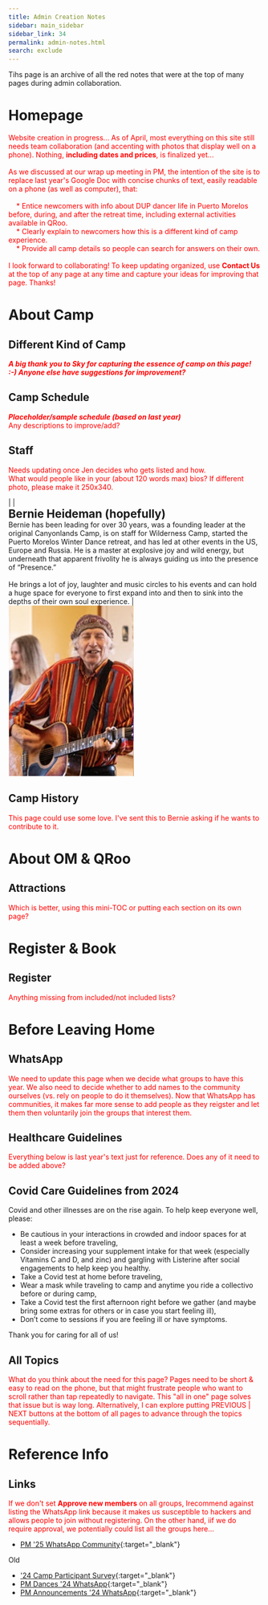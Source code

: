 ```yaml
---
title: Admin Creation Notes
sidebar: main_sidebar
sidebar_link: 34
permalink: admin-notes.html
search: exclude
---
```


Tihs page is an archive of all the red notes that were at the top of many pages during admin collaboration. 

# Homepage

<span style="color:red">Website creation in progress... As of April, most everything on this site still needs team collaboration (and accenting with photos that display well on a phone). Nothing, **including dates and prices**, is finalized yet...<br><br>As we discussed at our wrap up meeting in PM, the intention of the site is to replace last year's Google Doc with concise chunks of text, easily readable on a phone (as well as computer), that:<br><br>&nbsp;&nbsp;&nbsp; * Entice newcomers with info about DUP dancer life in Puerto Morelos before, during, and after the retreat time, including external activities available in QRoo.<br>&nbsp;&nbsp;&nbsp; * Clearly explain to newcomers how this is a different kind of camp experience.<br>&nbsp;&nbsp;&nbsp; * Provide all camp details so people can search for answers on their own.<br><br>I look forward to collaborating! To keep updating organized, use **Contact Us** at the top of any page at any time and capture your ideas for improving that page. Thanks!</span>

# About Camp

## Different Kind of Camp

<span style="color:red">***A big thank you to Sky for capturing the essence of camp on this page! :-) Anyone else have suggestions for improvement?***</span>

## Camp Schedule

<span style="color:red">***Placeholder/sample schedule (based on last year)***<br>Any descriptions to improve/add?</span>

## Staff

<span style="color:red">Needs updating once Jen decides who gets listed and how.<br>What would people like in your (about 120 words max) bios? If different photo, please make it 250x340.</span>

 |
| <br><span style="font-size: 160%">**Bernie Heideman (hopefully)**</span><br>Bernie has been leading for over 30 years, was a founding leader at the original Canyonlands Camp, is on staff for Wilderness Camp, started the Puerto Morelos Winter Dance retreat, and has led at other events in the US, Europe and Russia. He is a master at explosive joy and wild energy, but underneath that apparent frivolity he is always guiding us into the presence of “Presence.”<br><br>He brings a lot of joy, laughter and music circles to his events and can hold a huge space for everyone to first expand into and then to sink into the depths of their own soul experience. | &nbsp; ![Bernie](../images/PM_Bernie.jpg)

## Camp History

<span style="color:red">This page could use some love. I've sent this to Bernie asking if he wants to contribute to it.</span>

# About OM & QRoo

## Attractions

<span style="color:red">Which is better, using this mini-TOC or putting each section on its own page?</span>

# Register & Book

## Register

<span style="color:red">Anything missing from included/not included lists?</span>

# Before Leaving Home

## WhatsApp

<span style="color:red"> We need to update this page when we decide what groups to have this year. We also need to decide whether to add names to the community ourselves (vs. rely on people to do it themselves). Now that WhatsApp has communities, it makes far more sense to add people as they reigster and let them then voluntarily join the groups that interest them.</span>

## Healthcare Guidelines


<span style="color:red">Everything below is last year's text just for reference. Does any of it need to be added above?</span>

## Covid Care Guidelines from 2024
Covid and other illnesses are on the rise again. To help keep everyone well, please:

- Be cautious in your interactions in crowded and indoor spaces for at least a week before traveling, 
- Consider increasing your supplement intake for that week (especially Vitamins C and D, and zinc) and gargling with Listerine after social engagements to help keep you healthy.
- Take a Covid test at home before traveling, 
- Wear a mask while traveling to camp and anytime you ride a collectivo before or during camp, 
- Take a Covid test the first afternoon right before we gather (and maybe bring some extras for others or in case you start feeling ill),
- Don’t come to sessions if you are feeling ill or have symptoms. 

Thank you for caring for all of us!

## All Topics

<span style="color:red">What do you think about the need for this page? Pages need to be short & easy to read on the phone, but that might frustrate people who want to scroll rather than tap repeatedly to navigate. This "all in one" page solves that issue but is way long. Alternatively, I can explore putting PREVIOUS | NEXT buttons at the bottom of all pages to advance through the topics sequentially.</span>

# Reference Info

## Links

<span style="color:red">If we don't set **Approve new members** on all groups, Irecommend against listing the WhatsApp link because it makes us susceptible to hackers and allows people to join without registering. On the other hand, iif we do require approval, we potentially could list all the groups here...</span>

* [PM '25 WhatsApp Community](https://chat.whatsapp.com/D7giUR3o5E1AKkqwy17Qga){:target="_blank"}

Old

* ['24 Camp Participant Survey](https://docs.google.com/forms/d/e/1FAIpQLSe85gujOlZmnkBI9uvmW-MyPlYOoVRPFQPYKoGMD5AZ_JLnjA/viewform){:target="_blank"}
* [PM Dances '24 WhatsApp](https://chat.whatsapp.com/HrixjosWA4fLMsCFL8Vnyg){:target="_blank"}
* [PM Announcements '24 WhatsApp]( https://chat.whatsapp.com/BDOMSleBDhu3a2uvrwGPjj){:target="_blank"}